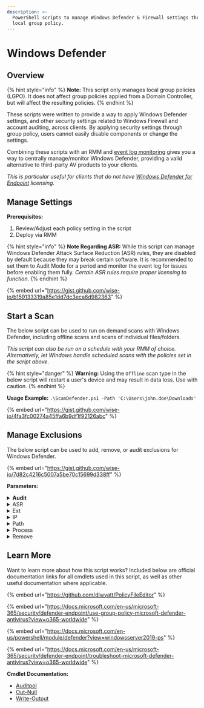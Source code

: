 ```yaml
---
description: >-
  PowerShell scripts to manage Windows Defender & Firewall settings through
  local group policy.
---
```


# Windows Defender

## Overview

{% hint style="info" %}
**Note:** This script only manages local group policies (LGPO). It does not affect group policies applied from a Domain Controller, but will affect the resulting policies.
{% endhint %}

These scripts were written to provide a way to apply Windows Defender settings, and other security settings related to Windows Firewall and account auditing, across clients. By applying security settings through group policy, users cannot easily disable components or change the settings.

Combining these scripts with an RMM and [event log monitoring](https://docs.microsoft.com/en-us/microsoft-365/security/defender-endpoint/troubleshoot-microsoft-defender-antivirus?view=o365-worldwide) gives you a way to centrally manage/monitor Windows Defender, providing a valid alternative to third-party AV products to your clients.

_This is particular useful for clients that do not have_ [_Windows Defender for Endpoint_](https://www.microsoft.com/en-us/security/business/threat-protection/endpoint-defender) _licensing._

## Manage Settings

**Prerequisites:**

1. Review/Adjust each policy setting in the script
2. Deploy via RMM

{% hint style="info" %}
**Note Regarding ASR:** While this script can manage Windows Defender Attack Surface Reduction (ASR) rules, they are disabled by default because they may break certain software. It is recommended to set them to Audit Mode for a period and monitor the event log for issues before enabling them fully. _Certain ASR rules require proper licensing to function._
{% endhint %}

{% embed url="https://gist.github.com/wise-io/b159133319a85e1dd7dc3eca6d982363" %}

## Start a Scan

The below script can be used to run on demand scans with Windows Defender, including offline scans and scans of individual files/folders.&#x20;

_This script can also be run on a schedule with your RMM of choice. Alternatively, let Windows handle scheduled scans with the policies set in the script above._

{% hint style="danger" %}
**Warning:** Using the `Offline` scan type in the below script will restart a user's device and may result in data loss. Use with caution.
{% endhint %}

**Usage Example:** `.\ScanDefender.ps1 -Path 'C:\Users\john.doe\Downloads'`

{% embed url="https://gist.github.com/wise-io/4fa3fc00274a45ffa6b9df1f92126abc" %}

## Manage Exclusions

The below script can be used to add, remove, or audit exclusions for Windows Defender.&#x20;

{% embed url="https://gist.github.com/wise-io/7d82c4216c5007a5be70c15699d338ff" %}

**Parameters:**

<details>

<summary><strong>Audit</strong></summary>

**Usage:** `.\ManageDefenderExclusions.ps1 -Audit`

The `-Audit` switch parameter displays a list of all currently applied exclusions rules after any new rules have been applied. If no parameters are passed to the script, `-Audit` is used.

</details>

<details>

<summary>ASR</summary>

**Usage:** `.\ManageDefenderExclusions.ps1 -ASR C:\Users\john.doe\dev`

Specifies the files and paths to exclude from Attack Surface Reduction (ASR) rules. Specify the folders or files and resources that should be excluded from ASR rules. Enter a folder path or a fully qualified resource name. For example, "C:\Windows" will exclude all files in that directory. "C:\Windows\App.exe" will exclude only that specific file in that specific folder.

</details>

<details>

<summary>Ext</summary>

**Usage:** `.\ManageDefenderExclusions.ps1 -Ext ost, pst`

Specifies an array of file name extensions, such as obj or lib, to exclude from scheduled, custom, and real-time scanning. This cmdlet removes the exclusions that you specify.

</details>

<details>

<summary>IP</summary>

**Usage:** `.\ManageDefenderExclusions.ps1 -IP 127.0.0.1`

Specifies an array of IP addresses to exclude from scheduled and real-time scanning.

</details>

<details>

<summary>Path</summary>

**Usage:** `.\ManageDefenderExclusions.ps1 -Path "C:\Utilities"`

Specifies an array of file paths to exclude from scheduled and real-time scanning. This cmdlet removes the exclusions that you specify.

</details>

<details>

<summary>Process</summary>

**Usage:** `.\ManageDefenderExclusions.ps1 -Process Code.exe`

Specifies an array of processes, as paths to process images. This cmdlet removes exclusions of files opened by the processes that you specify.

</details>

<details>

<summary>Remove</summary>

**Usage:** `.\ManageDefenderExclusions.ps1 -Remove -Ext ost, pst -Path "C:\Utilities"`

The `-Remove` switch parameter will remove all specified exclusions from Windows Defender.

</details>

## Learn More

Want to learn more about how this script works? Included below are official documentation links for all cmdlets used in this script, as well as other useful documentation where applicable.

{% embed url="https://github.com/dlwyatt/PolicyFileEditor" %}

{% embed url="https://docs.microsoft.com/en-us/microsoft-365/security/defender-endpoint/use-group-policy-microsoft-defender-antivirus?view=o365-worldwide" %}

{% embed url="https://docs.microsoft.com/en-us/powershell/module/defender?view=windowsserver2019-ps" %}

{% embed url="https://docs.microsoft.com/en-us/microsoft-365/security/defender-endpoint/troubleshoot-microsoft-defender-antivirus?view=o365-worldwide" %}

**Cmdlet Documentation:**

* [Auditpol](https://docs.microsoft.com/en-us/windows-server/administration/windows-commands/auditpol)
* [Out-Null](https://docs.microsoft.com/en-us/powershell/module/microsoft.powershell.core/out-null?view=powershell-5.1)
* [Write-Output](https://docs.microsoft.com/en-us/powershell/module/microsoft.powershell.utility/write-output?view=powershell-5.1)
